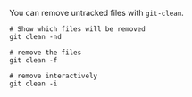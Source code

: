 You can remove untracked files with `git-clean`. 

```
# Show which files will be removed
git clean -nd

# remove the files
git clean -f

# remove interactively
git clean -i
```
